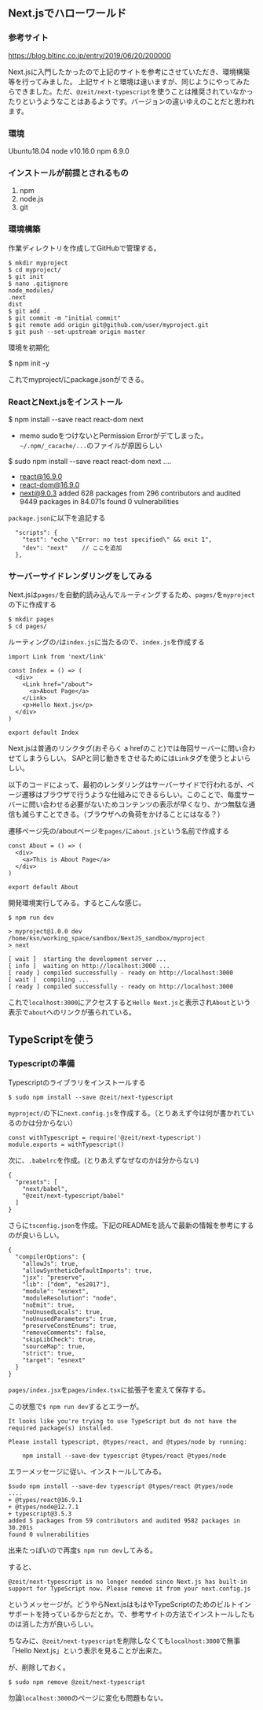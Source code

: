 ## Next.jsでハローワールド

### 参考サイト

https://blog.bltinc.co.jp/entry/2019/06/20/200000


Next.jsに入門したかったので上記のサイトを参考にさせていただき、環境構築等を行ってみました。
上記サイトと環境は違いますが、同じようにやってみたらできました。ただ、`@zeit/next-typescript`を使うことは推奨されていなかったりというようなことはあるようです。バージョンの違いゆえのことだと思われます。


### 環境

Ubuntu18.04
node v10.16.0
npm 6.9.0

### インストールが前提とされるもの

1. npm
1. node.js
1. git


### 環境構築

作業ディレクトリを作成してGitHubで管理する。

```
$ mkdir myproject
$ cd myproject/
$ git init
$ nano .gitignore
node_modules/
.next
dist
$ git add .
$ git commit -m "initial commit"
$ git remote add origin git@github.com/user/myproject.git
$ git push --set-upstream origin master
```

環境を初期化

$ npm init -y

これでmyproject/にpackage.jsonができる。

### ReactとNext.jsをインストール

$ npm install --save react react-dom next

- memo
sudoをつけないとPermission Errorがデてしまった。`~/.npm/_cacache/...`のファイルが原因らしい


$ sudo npm install --save react react-dom next
....
+ react@16.9.0
+ react-dom@16.9.0
+ next@9.0.3
added 628 packages from 296 contributors and audited 9449 packages in 84.071s
found 0 vulnerabilities

`package.json`に以下を追記する

```
  "scripts": {
    "test": "echo \"Error: no test specified\" && exit 1",
    "dev": "next"    // ここを追加
  },
```


### サーバーサイドレンダリングをしてみる

Next.jsは`pages/`を自動的読み込んでルーティングするため、`pages/`を`myproject`の下に作成する

```
$ mkdir pages
$ cd pages/
```

ルーティングの`/`は`index.js`に当たるので、`index.js`を作成する

```
import Link from 'next/link'

const Index = () => (
  <div>
    <Link href="/about">
      <a>About Page</a>
    </Link>
    <p>Hello Next.js</p>
  </div>
)

export default Index
```

Next.jsは普通のリンクタグ(おそらく a hrefのこと)では毎回サーバーに問い合わせてしまうらしい。
SAPと同じ動きをさせるためには`Link`タグを使うとよいらしい。

以下のコードによって、最初のレンダリングはサーバーサイドで行われるが、ページ遷移はブラウザで行うような仕組みにできるらしい。このことで、毎度サーバーに問い合わせる必要がないためコンテンツの表示が早くなり、かつ無駄な通信も減らすことできる。（ブラウザへの負荷をかけることにはなる？）

遷移ページ先の/aboutページを`pages/`に`about.js`という名前で作成する

```
const About = () => (
  <div>
    <a>This is About Page</a>
  </div>
)

export default About
```

開発環境実行してみる。するとこんな感じ。
```
$ npm run dev

> myproject@1.0.0 dev /home/ksn/working_space/sandbox/NextJS_sandbox/myproject
> next

[ wait ]  starting the development server ...
[ info ]  waiting on http://localhost:3000 ...
[ ready ] compiled successfully - ready on http://localhost:3000
[ wait ]  compiling ...
[ ready ] compiled successfully - ready on http://localhost:3000
```

これで`localhost:3000`にアクセスすると`Hello Next.js`と表示され`About`という表示で`about`へのリンクが張られている。

## TypeScriptを使う

### Typescriptの準備

Typescriptのライブラリをインストールする

```
$ sudo npm install --save @zeit/next-typescript
```

`myproject/`の下に`next.config.js`を作成する。（とりあえず今は何が書かれているのかは分からない）


```
const withTypescript = require('@zeit/next-typescript')
module.exports = withTypescript()

```

次に、`.babelrc`を作成。(とりあえずなぜなのかは分からない)

```
{
  "presets": [
    "next/babel",
    "@zeit/next-typescript/babel"
  ]
}

```

さらに`tsconfig.json`を作成。下記のREADMEを読んで最新の情報を参考にするのが良いらしい。

```
{
  "compilerOptions": {
    "allowJs": true,
    "allowSyntheticDefaultImports": true,
    "jsx": "preserve",
    "lib": ["dom", "es2017"],
    "module": "esnext",
    "moduleResolution": "node",
    "noEmit": true,
    "noUnusedLocals": true,
    "noUnusedParameters": true,
    "preserveConstEnums": true,
    "removeComments": false,
    "skipLibCheck": true,
    "sourceMap": true,
    "strict": true,
    "target": "esnext"
  }
}

```

`pages/index.jsx`を`pages/index.tsx`に拡張子を変えて保存する。


この状態で`$ npm run dev`するとエラーが。
```
It looks like you're trying to use TypeScript but do not have the required package(s) installed.

Please install typescript, @types/react, and @types/node by running:

	npm install --save-dev typescript @types/react @types/node
```

エラーメッセージに従い、インストールしてみる。
```
$sudo npm install --save-dev typescript @types/react @types/node
....
+ @types/react@16.9.1
+ @types/node@12.7.1
+ typescript@3.5.3
added 5 packages from 59 contributors and audited 9582 packages in 30.201s
found 0 vulnerabilities
```

出来たっぽいので再度`$ npm run dev`してみる。

すると、

```
@zeit/next-typescript is no longer needed since Next.js has built-in support for TypeScript now. Please remove it from your next.config.js
```
というメッセージが。どうやらNext.jsはもはやTypeScriptのためのビルトインサポートを持っているからだとか。で、参考サイトの方法でインストールしたものは消した方が良いらしい。


ちなみに、`@zeit/next-typescript`を削除しなくても`localhost:3000`で無事「Hello Next.js」という表示を見ることが出来た。

が、削除しておく。

```
$ sudo npm remove @zeit/next-typescript
```

勿論`localhost:3000`のページに変化も問題もない。



